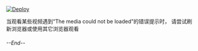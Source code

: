 

[![Deploy](https://www.herokucdn.com/deploy/button.svg)](https://heroku.com/deploy)

当观看某些视频遇到“The media could not be loaded”的错误提示时， 请尝试刷新浏览器或使用其它浏览器观看

###### --End--
